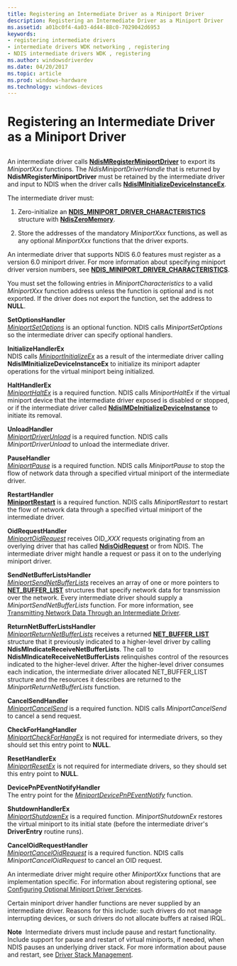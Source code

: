 ```yaml
---
title: Registering an Intermediate Driver as a Miniport Driver
description: Registering an Intermediate Driver as a Miniport Driver
ms.assetid: a01bc0f4-4a03-4d44-88c0-7029042d6953
keywords:
- registering intermediate drivers
- intermediate drivers WDK networking , registering
- NDIS intermediate drivers WDK , registering
ms.author: windowsdriverdev
ms.date: 04/20/2017
ms.topic: article
ms.prod: windows-hardware
ms.technology: windows-devices
---
```


# Registering an Intermediate Driver as a Miniport Driver


## <a href="" id="ddk-registering-an-intermediate-driver-as-a-miniport-ng"></a>


An intermediate driver calls [**NdisMRegisterMiniportDriver**](https://msdn.microsoft.com/library/windows/hardware/ff563654) to export its *MiniportXxx* functions. The *NdisMiniportDriverHandle* that is returned by **NdisMRegisterMiniportDriver** must be retained by the intermediate driver and input to NDIS when the driver calls [**NdisIMInitializeDeviceInstanceEx**](https://msdn.microsoft.com/library/windows/hardware/ff562727).

The intermediate driver must:

1.  Zero-initialize an [**NDIS\_MINIPORT\_DRIVER\_CHARACTERISTICS**](https://msdn.microsoft.com/library/windows/hardware/ff565958) structure with [**NdisZeroMemory**](https://msdn.microsoft.com/library/windows/hardware/ff564698).

2.  Store the addresses of the mandatory *MiniportXxx* functions, as well as any optional *MiniportXxx* functions that the driver exports.

An intermediate driver that supports NDIS 6.0 features must register as a version 6.0 miniport driver. For more information about specifying miniport driver version numbers, see [**NDIS\_MINIPORT\_DRIVER\_CHARACTERISTICS**](https://msdn.microsoft.com/library/windows/hardware/ff565958).

You must set the following entries in *MiniportCharacteristics* to a valid *MiniportXxx* function address unless the function is optional and is not exported. If the driver does not export the function, set the address to **NULL**.

<a href="" id="setoptionshandler"></a>**SetOptionsHandler**  
[*MiniportSetOptions*](https://msdn.microsoft.com/library/windows/hardware/ff559443) is an optional function. NDIS calls *MiniportSetOptions* so the intermediate driver can specify optional handlers.

<a href="" id="initializehandlerex"></a>**InitializeHandlerEx**  
NDIS calls [*MiniportInitializeEx*](https://msdn.microsoft.com/library/windows/hardware/ff559389) as a result of the intermediate driver calling **NdisIMInitializeDeviceInstanceEx** to initialize its miniport adapter operations for the virtual miniport being initialized.

<a href="" id="halthandlerex"></a>**HaltHandlerEx**  
[*MiniportHaltEx*](https://msdn.microsoft.com/library/windows/hardware/ff559388) is a required function. NDIS calls *MiniportHaltEx* if the virtual miniport device that the intermediate driver exposed is disabled or stopped, or if the intermediate driver called [**NdisIMDeInitializeDeviceInstance**](https://msdn.microsoft.com/library/windows/hardware/ff562721) to initiate its removal.

<a href="" id="unloadhandler"></a>**UnloadHandler**  
[*MiniportDriverUnload*](https://msdn.microsoft.com/library/windows/hardware/ff559378) is a required function. NDIS calls *MiniportDriverUnload* to unload the intermediate driver.

<a href="" id="pausehandler"></a>**PauseHandler**  
[*MiniportPause*](https://msdn.microsoft.com/library/windows/hardware/ff559418) is a required function. NDIS calls *MiniportPause* to stop the flow of network data through a specified virtual miniport of the intermediate driver.

<a href="" id="restarthandler"></a>**RestartHandler**  
[**MiniportRestart**](https://msdn.microsoft.com/library/windows/hardware/ff559435) is a required function. NDIS calls *MiniportRestart* to restart the flow of network data through a specified virtual miniport of the intermediate driver.

<a href="" id="oidrequesthandler"></a>**OidRequestHandler**  
[*MiniportOidRequest*](https://msdn.microsoft.com/library/windows/hardware/ff559416) receives OID\_*XXX* requests originating from an overlying driver that has called [**NdisOidRequest**](https://msdn.microsoft.com/library/windows/hardware/ff563710) or from NDIS. The intermediate driver might handle a request or pass it on to the underlying miniport driver.

<a href="" id="sendnetbufferlistshandler"></a>**SendNetBufferListsHandler**  
[*MiniportSendNetBufferLists*](https://msdn.microsoft.com/library/windows/hardware/ff559440) receives an array of one or more pointers to [**NET\_BUFFER\_LIST**](https://msdn.microsoft.com/library/windows/hardware/ff568388) structures that specify network data for transmission over the network. Every intermediate driver should supply a *MiniportSendNetBufferLists* function. For more information, see [Transmitting Network Data Through an Intermediate Driver](transmitting-network-data-through-an-intermediate-driver.md).

<a href="" id="returnnetbufferlistshandler"></a>**ReturnNetBufferListsHandler**  
[*MiniportReturnNetBufferLists*](https://msdn.microsoft.com/library/windows/hardware/ff559437) receives a returned [**NET\_BUFFER\_LIST**](https://msdn.microsoft.com/library/windows/hardware/ff568388) structure that it previously indicated to a higher-level driver by calling **NdisMIndicateReceiveNetBufferLists**. The call to **NdisMIndicateReceiveNetBufferLists** relinquishes control of the resources indicated to the higher-level driver. After the higher-level driver consumes each indication, the intermediate driver allocated NET\_BUFFER\_LIST structure and the resources it describes are returned to the *MiniportReturnNetBufferLists* function.

<a href="" id="cancelsendhandler"></a>**CancelSendHandler**  
[*MiniportCancelSend*](https://msdn.microsoft.com/library/windows/hardware/ff559342) is a required function. NDIS calls *MiniportCancelSend* to cancel a send request.

<a href="" id="checkforhanghandler"></a>**CheckForHangHandler**  
[*MiniportCheckForHangEx*](https://msdn.microsoft.com/library/windows/hardware/ff559346) is not required for intermediate drivers, so they should set this entry point to **NULL**.

<a href="" id="resethandlerex"></a>**ResetHandlerEx**  
[*MiniportResetEx*](https://msdn.microsoft.com/library/windows/hardware/ff559432) is not required for intermediate drivers, so they should set this entry point to **NULL**.

<a href="" id="devicepnpeventnotifyhandler"></a>**DevicePnPEventNotifyHandler**  
The entry point for the [*MiniportDevicePnPEventNotify*](https://msdn.microsoft.com/library/windows/hardware/ff559369) function.

<a href="" id="shutdownhandlerex"></a>**ShutdownHandlerEx**  
[*MiniportShutdownEx*](https://msdn.microsoft.com/library/windows/hardware/ff559449) is a required function. *MiniportShutdownEx* restores the virtual miniport to its initial state (before the intermediate driver's **DriverEntry** routine runs).

<a href="" id="canceloidrequesthandler"></a>**CancelOidRequestHandler**  
[*MiniportCancelOidRequest*](https://msdn.microsoft.com/library/windows/hardware/ff559339) is a required function. NDIS calls *MiniportCancelOidRequest* to cancel an OID request.

An intermediate driver might require other *MiniportXxx* functions that are implementation specific. For information about registering optional, see [Configuring Optional Miniport Driver Services](configuring-optional-miniport-driver-services.md).

Certain miniport driver handler functions are never supplied by an intermediate driver. Reasons for this include: such drivers do not manage interrupting devices, or such drivers do not allocate buffers at raised IRQL.

**Note**  Intermediate drivers must include pause and restart functionality. Include support for pause and restart of virtual miniports, if needed, when NDIS pauses an underlying driver stack. For more information about pause and restart, see [Driver Stack Management](driver-stack-management.md).

 

 

 





